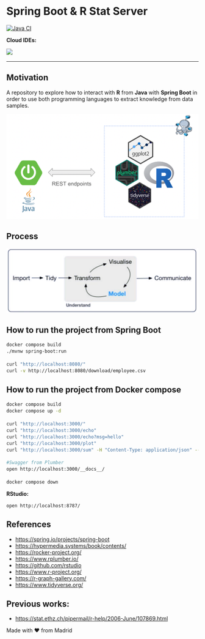 # Spring Boot & R Stat Server

[![Java CI](https://github.com/jabrena/spring-boot-and-r-language/actions/workflows/maven.yml/badge.svg)](https://github.com/jabrena/spring-boot-and-r-language/actions/workflows/maven.yml)

**Cloud IDEs:**

[![](https://gitpod.io/button/open-in-gitpod.svg)](https://gitpod.io/#https://github.com/jabrena/spring-boot-and-r)

---


## Motivation

A repository to explore how to interact with **R** from **Java** with **Spring Boot** in order to use both programming languages to extract knowledge from data samples.

![](./docs/architectural-solution.png)

## Process

![](./docs/process.png)

## How to run the project from Spring Boot

```bash
docker compose build
./mvnw spring-boot:run

curl "http://localhost:8080/"
curl -v http://localhost:8080/download/employee.csv
```

## How to run the project from Docker compose

```bash
docker compose build
docker compose up -d

curl "http://localhost:3000/"
curl "http://localhost:3000/echo"
curl "http://localhost:3000/echo?msg=hello"
curl "http://localhost:3000/plot"
curl "http://localhost:3000/sum" -H "Content-Type: application/json" --data '{"a":4, "b":5}' 

#Swagger from Plumber
open http://localhost:3000/__docs__/

docker compose down
```

**RStudio:**

```
open http://localhost:8787/
```

## References

- https://spring.io/projects/spring-boot
- https://hypermedia.systems/book/contents/
- https://rocker-project.org/
- https://www.rplumber.io/
- https://github.com/rstudio
- https://www.r-project.org/
- https://r-graph-gallery.com/
- https://www.tidyverse.org/

## Previous works:

- https://stat.ethz.ch/pipermail/r-help/2006-June/107869.html

Made with ❤️ from Madrid
